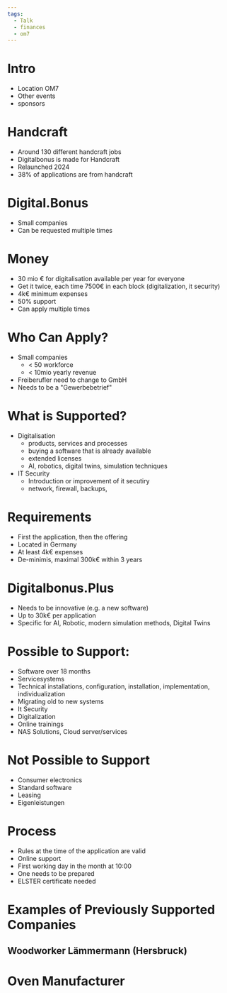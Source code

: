 ```yaml
---
tags:
  - Talk
  - finances
  - om7
---
```


# Intro

- Location OM7
- Other events
- sponsors

# Handcraft

- Around 130 different handcraft jobs
- Digitalbonus is made for Handcraft
- Relaunched 2024
- 38% of applications are from handcraft

# Digital.Bonus

- Small companies
- Can be requested multiple times

# Money

- 30 mio € for digitalisation available per year for everyone
- Get it twice, each time 7500€ in each block (digitalization, it security)
- 4k€ minimum expenses
- 50% support
- Can apply multiple times

# Who Can Apply?

- Small companies
	- < 50 workforce
	- < 10mio yearly revenue
- Freiberufler need to change to GmbH
- Needs to be a "Gewerbebetrief"

# What is Supported?

- Digitalisation
	- products, services and processes
	- buying a software that is already available
	- extended licenses
	- AI, robotics, digital twins, simulation techniques
- IT Security
	- Introduction or improvement of it secutiry
	- network, firewall, backups,

# Requirements

- First the application, then the offering
- Located in Germany
- At least 4k€ expenses
- De-minimis, maximal 300k€ within 3 years

# Digitalbonus.Plus

- Needs to be innovative (e.g. a new software)
- Up to 30k€ per application
- Specific for AI, Robotic, modern simulation methods, Digital Twins

# Possible to Support:

- Software over 18 months
- Servicesystems
- Technical installations, configuration, installation, implementation, individualization
- Migrating old to new systems
- It Security
- Digitalization
- Online trainings
- NAS Solutions, Cloud server/services

# Not Possible to Support

- Consumer electronics
- Standard software
- Leasing
- Eigenleistungen

# Process

- Rules at the time of the application are valid
- Online support
- First working day in the month at 10:00
- One needs to be prepared
- ELSTER certificate needed

# Examples of Previously Supported Companies

## Woodworker Lämmermann (Hersbruck)

# Oven Manufacturer
